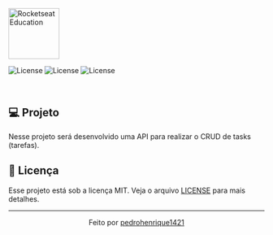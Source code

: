 <p align="left">
  <img alt="Rocketseat Education" src="https://avatars.githubusercontent.com/u/79332000?v=4" width="100px" />
</p>


<p align="left">
  <img  src="https://img.shields.io/badge/Projeto-4E5053" alt="License">
  <img  src="https://img.shields.io/badge/API-FAFBFA" alt="License">
  <img  src="https://img.shields.io/badge/Node.js-6DA55F" alt="License">
</p>

<br>

## 💻 Projeto

Nesse projeto será desenvolvido uma API para realizar o CRUD de tasks (tarefas).

## 📝 Licença

Esse projeto está sob a licença MIT. Veja o arquivo [LICENSE](LICENSE) para mais detalhes.

---

<p align="center">
  Feito por
  <a href="https://github.com/pedrohenrique1421">
    pedrohenrique1421
  </a>
</p>

